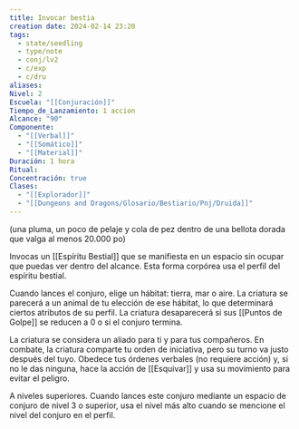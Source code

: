 ```yaml
---
title: Invocar bestia
creation date: 2024-02-14 23:20
tags:
  - state/seedling
  - type/note
  - conj/lv2
  - c/exp
  - c/dru
aliases: 
Nivel: 2
Escuela: "[[Conjuración]]"
Tiempo_de_Lanzamiento: 1 accion
Alcance: "90"
Componente:
  - "[[Verbal]]"
  - "[[Somático]]"
  - "[[Material]]"
Duración: 1 hora
Ritual: 
Concentración: true
Clases:
  - "[[Explorador]]"
  - "[[Dungeons and Dragons/Glosario/Bestiario/Pnj/Druida]]"
---
```

(una pluma, un poco de pelaje y cola de pez dentro de una bellota dorada que valga al menos 20.000 po)

Invocas un [[Espíritu Bestial]] que se manifiesta en un espacio sin ocupar que puedas ver dentro del
alcance. Esta forma corpórea usa el perfil del espíritu bestial.

Cuando lances el conjuro, elige un hábitat: tierra, mar o aire. La criatura se parecerá a un animal de
tu elección de ese hábitat, lo que determinará ciertos atributos de su perfil. La criatura desaparecerá si sus [[Puntos de Golpe]] se reducen a 0 o si el conjuro termina.

La criatura se considera un aliado para ti y para tus compañeros. En combate, la criatura comparte tu orden de iniciativa, pero su turno va justo después del tuyo.
Obedece tus órdenes verbales (no requiere acción) y, si no le das ninguna, hace la acción de
[[Esquivar]] y usa su movimiento para evitar el peligro.

A niveles superiores. Cuando lances este conjuro mediante un espacio de conjuro de nivel 3 o
superior, usa el nivel más alto cuando se mencione el nivel del conjuro en el perfil.